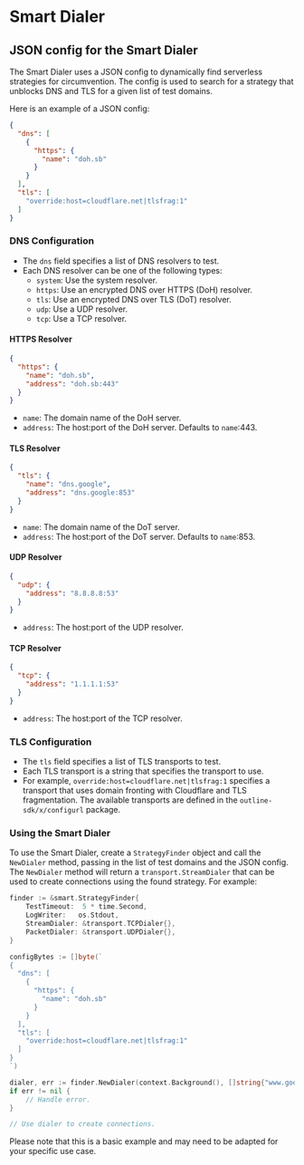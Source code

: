 # Smart Dialer

## JSON config for the Smart Dialer

The Smart Dialer uses a JSON config to dynamically find serverless strategies for circumvention. The config is used to search for a strategy that unblocks DNS and TLS for a given list of test domains.

Here is an example of a JSON config:

```json
{
  "dns": [
    {
      "https": {
        "name": "doh.sb"
      }
    }
  ],
  "tls": [
    "override:host=cloudflare.net|tlsfrag:1"
  ]
}

```

### DNS Configuration

*   The `dns` field specifies a list of DNS resolvers to test.
*   Each DNS resolver can be one of the following types:
    *   `system`: Use the system resolver.
    *   `https`: Use an encrypted DNS over HTTPS (DoH) resolver.
    *   `tls`: Use an encrypted DNS over TLS (DoT) resolver.
    *   `udp`: Use a UDP resolver.
    *   `tcp`: Use a TCP resolver.

#### HTTPS Resolver

```json
{
  "https": {
    "name": "doh.sb",
    "address": "doh.sb:443"
  }
}

```

*   `name`: The domain name of the DoH server.
*   `address`: The host:port of the DoH server. Defaults to `name`:443.

#### TLS Resolver

```json
{
  "tls": {
    "name": "dns.google",
    "address": "dns.google:853"
  }
}

```

*   `name`: The domain name of the DoT server.
*   `address`: The host:port of the DoT server. Defaults to `name`:853.

#### UDP Resolver

```json
{
  "udp": {
    "address": "8.8.8.8:53"
  }
}

```

*   `address`: The host:port of the UDP resolver.

#### TCP Resolver

```json
{
  "tcp": {
    "address": "1.1.1.1:53"
  }
}

```

*   `address`: The host:port of the TCP resolver.

### TLS Configuration

*   The `tls` field specifies a list of TLS transports to test.
*   Each TLS transport is a string that specifies the transport to use.
*   For example, `override:host=cloudflare.net|tlsfrag:1` specifies a transport that uses domain fronting with Cloudflare and TLS fragmentation. The available transports are defined in the `outline-sdk/x/configurl` package.&#x20;

### Using the Smart Dialer

To use the Smart Dialer, create a `StrategyFinder` object and call the `NewDialer` method, passing in the list of test domains and the JSON config. The `NewDialer` method will return a `transport.StreamDialer` that can be used to create connections using the found strategy. For example:

```go
finder := &smart.StrategyFinder{
    TestTimeout:  5 * time.Second,
    LogWriter:   os.Stdout,
    StreamDialer: &transport.TCPDialer{},
    PacketDialer: &transport.UDPDialer{},
}

configBytes := []byte(`
{
  "dns": [
    {
      "https": {
        "name": "doh.sb"
      }
    }
  ],
  "tls": [
    "override:host=cloudflare.net|tlsfrag:1"
  ]
}
`)

dialer, err := finder.NewDialer(context.Background(), []string{"www.google.com"}, configBytes)
if err != nil {
    // Handle error.
}

// Use dialer to create connections.
```

Please note that this is a basic example and may need to be adapted for your specific use case.
